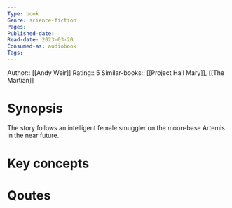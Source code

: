 ```yaml
---
Type: book
Genre: science-fiction
Pages: 
Published-date:
Read-date: 2023-03-20
Consumed-as: audiobook
Tags: 
---
```

Author:: [[Andy Weir]]
Rating:: 5
Similar-books::  [[Project Hail Mary]], [[The Martian]]

# Synopsis
The story follows an intelligent female smuggler on the moon-base Artemis in the near future. 

# Key concepts


# Qoutes


